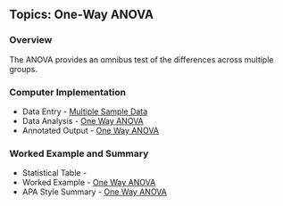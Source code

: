 ## Topics: One-Way ANOVA

### Overview

The ANOVA provides an omnibus test of the differences across multiple groups. 

### Computer Implementation

- Data Entry - [Multiple Sample Data](../jamovi/data-entry/multiplesampledata.md)
- Data Analysis - [One Way ANOVA](../jamovi/data-analysis/oneway.md)
- Annotated Output - [One Way ANOVA](../jamovi/annotated-output/oneway.md)

### Worked Example and Summary

- Statistical Table - [](../Calculations/statistical-tables/F.md)
- Worked Example - [One Way ANOVA](../Calculations/worked-examples/oneway.md)
- APA Style Summary - [One Way ANOVA](../Summaries/summarized-examples/oneway.md)
